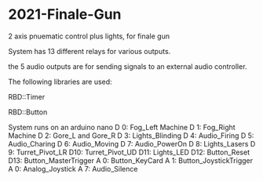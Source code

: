 # 2021-Finale-Gun
2 axis pnuematic control plus lights, for finale gun

System has 13 different relays for various outputs.

the 5 audio outputs are for sending signals to an external audio controller.



The following libraries are used:

RBD::Timer

RBD::Button

System runs on an arduino nano
D 0: Fog_Left Machine
D 1: Fog_Right Machine
D 2: Gore_L and Gore_R
D 3: Lights_Blinding
D 4: Audio_Firing
D 5: Audio_Charing
D 6: Audio_Moving
D 7: Audio_PowerOn
D 8: Lights_Lasers
D 9: Turret_Pivot_LR
D10: Turret_Pivot_UD
D11: Lights_LED
D12: Button_Reset
D13: Button_MasterTrigger
A 0: Button_KeyCard
A 1: Button_JoystickTrigger
A 0: Analog_Joystick
A 7: Audio_Silence

